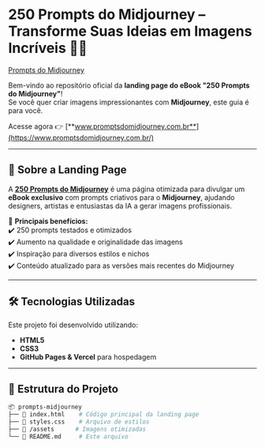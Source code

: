 # 250 Prompts do Midjourney – Transforme Suas Ideias em Imagens Incríveis 🎨✨

[Prompts do Midjourney](https://www.promptsdomidjourney.com.br/)

Bem-vindo ao repositório oficial da **landing page do eBook "250 Prompts do Midjourney"**!  
Se você quer criar imagens impressionantes com **Midjourney**, este guia é para você.  

Acesse agora 👉 [**www.promptsdomidjourney.com.br**](https://www.promptsdomidjourney.com.br/)  

---

## 📌 Sobre a Landing Page  

A **[250 Prompts do Midjourney](https://www.promptsdomidjourney.com.br/)** é uma página otimizada para divulgar um **eBook exclusivo** com prompts criativos para o **Midjourney**, ajudando designers, artistas e entusiastas da IA a gerar imagens profissionais.  

🚀 **Principais benefícios:**  
✔️ 250 prompts testados e otimizados  
✔️ Aumento na qualidade e originalidade das imagens  
✔️ Inspiração para diversos estilos e nichos  
✔️ Conteúdo atualizado para as versões mais recentes do Midjourney  

---

## 🛠️ Tecnologias Utilizadas  

Este projeto foi desenvolvido utilizando:  

- **HTML5**  
- **CSS3**  
- **GitHub Pages & Vercel** para hospedagem  

---

## 📂 Estrutura do Projeto  

```bash
📦 prompts-midjourney
├── 📄 index.html    # Código principal da landing page
├── 📄 styles.css    # Arquivo de estilos
├── 📁 /assets      # Imagens otimizadas
└── 📄 README.md     # Este arquivo

